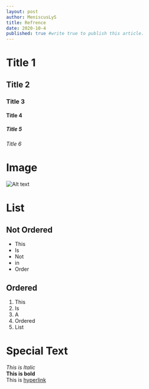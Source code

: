 ```yaml
---
layout: post
author: MeniscusLyS
title: Refrence
date: 2020-10-4
published: true #write true to publish this article.
---
```


# Title 1

## Title 2

### Title 3

#### Title 4

##### Title 5

###### Title 6

# Image

![Alt text](https://i0.hdslb.com/bfs/bangumi/41b81fbf82792a27665b491f32a9f42015e06ada.jpg)

# List

## Not Ordered

* This
* Is
* Not
* in
* Order

## Ordered

1. This
2. Is
3. A
4. Ordered
5. List

# Special Text
*This is Italic*  
**This is bold**  
This is [hyperlink](https://en.wikipedia.org/wiki/Hyperlink)